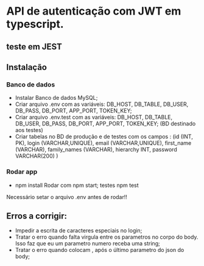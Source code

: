 # API de autenticação com JWT em typescript.
## teste em JEST

## Instalação

### Banco de dados
- Instalar Banco de dados MySQL;
- Criar arquivo .env com as variáveis: DB_HOST, DB_TABLE, DB_USER, DB_PASS, DB_PORT, APP_PORT, TOKEN_KEY;
- Criar arquivo .env.test com as variáveis: DB_HOST, DB_TABLE, DB_USER, DB_PASS, DB_PORT, APP_PORT, TOKEN_KEY; (BD destinado aos testes)
- Criar tabelas no BD de produção e de testes com os campos :
(id (INT, PK), login (VARCHAR,UNIQUE), email (VARCHAR,UNIQUE), first_name (VARCHAR), family_names (VARCHAR), hierarchy INT, password VARCHAR(200) )

### Rodar app
- npm install
Rodar com npm start;
testes npm test

Necessário setar o arquivo .env antes de rodar!!

## Erros a corrigir:

- Impedir a escrita de caracteres especiais no login;
- Tratar o erro quando falta virgula entre os parametros no corpo do body. Isso faz que eu um parametro numero receba uma string;
- Tratar o erro quando colocam , após o último parametro do json do body;